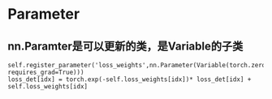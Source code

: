 # Parameter

## nn.Paramter是可以更新的类，是Variable的子类
```
self.register_parameter('loss_weights',nn.Parameter(Variable(torch.zeros(5).cuda(), requires_grad=True)))
loss_det[idx] = torch.exp(-self.loss_weights[idx])* loss_det[idx] + self.loss_weights[idx]
```